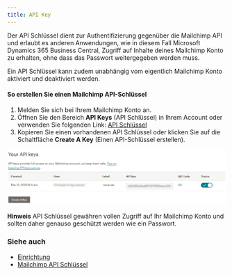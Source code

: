 ```yaml
---
title: API Key
---
```


Der API Schlüssel dient zur Authentifizierung gegenüber die Mailchimp API und erlaubt es anderen Anwendungen, wie in diesem Fall Microsoft Dynamics 365 Business Central, Zugriff auf Inhalte deines Mailchimp Konto zu erhalten, ohne dass das Passwort weitergegeben werden muss.

Ein API Schlüssel kann zudem unabhängig vom eigentlich Mailchimp Konto aktiviert und deaktiviert werden.

#### So erstellen Sie einen Mailchimp API-Schlüssel

1. Melden Sie sich bei Ihrem Mailchimp Konto an.
2. Öffnen Sie den Bereich **API Keys** (API Schlüssel) in Ihrem Account oder verwenden Sie folgenden Link: [API Schlüssel](https://us1.admin.mailchimp.com/account/api.md)
3. Kopieren Sie einen vorhandenen API Schlüssel oder klicken Sie auf die Schaltfläche **Create A Key** (Einen API-Schlüssel erstellen).

![Mailchimp - Your API Keys](/assets/images/365-business-mailchimp-integration/mailchimp-your-api-keys.png)

<div class="alert alert-info">
    <i class="fa-duotone fa-thin fa-lightbulb fa-lg"></i>
    <strong>Hinweis</strong> API Schlüssel gewähren vollen Zugriff auf Ihr Mailchimp Konto und sollten daher genauso geschützt werden wie ein Passwort.
</div>

### Siehe auch
- [Einrichtung](setup.md)
- [Mailchimp API Schlüssel](https://us1.admin.mailchimp.com/account/api.md)